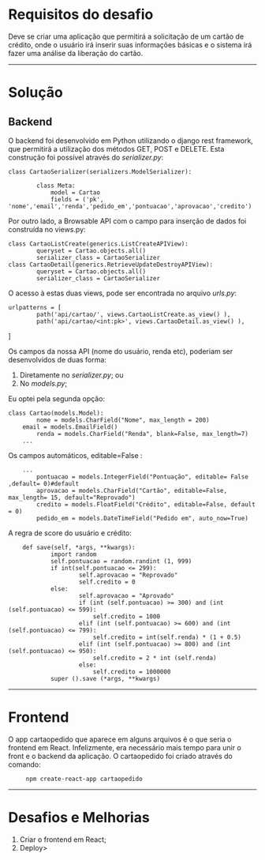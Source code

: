 # Requisitos do desafio

Deve se criar uma aplicação que permitirá a solicitação de um cartão de crédito, onde o usuário irá inserir suas informações básicas e o sistema irá fazer uma análise da liberação do cartão.

---------------------------------------------------------

# Solução


## Backend


O backend foi desenvolvido em Python utilizando o django rest framework, que permitirá a utilização dos métodos GET, POST e DELETE. Esta construção foi possível através do <em>serializer.py</em>:

	class CartaoSerializer(serializers.ModelSerializer):

    		class Meta:
        		model = Cartao
        		fields = ('pk', 'nome','email','renda','pedido_em','pontuacao','aprovacao','credito')


Por outro lado, a Browsable API com o campo para inserção de dados foi construída no views.py:
	
	class CartaoListCreate(generics.ListCreateAPIView):
    		queryset = Cartao.objects.all()
    		serializer_class = CartaoSerializer
	class CartaoDetail(generics.RetrieveUpdateDestroyAPIView):
    		queryset = Cartao.objects.all()
    		serializer_class = CartaoSerializer 

O acesso à estas duas views, pode ser encontrada no arquivo <em>urls.py</em>:

	urlpatterns = [
    		path('api/cartao/', views.CartaoListCreate.as_view() ),
    		path('api/cartao/<int:pk>', views.CartaoDetail.as_view() ),
]

Os campos da nossa API (nome do usuário, renda etc), poderiam ser desenvolvidos de duas forma:

<ol>
<li>Diretamente no <em>serializer.py</em>; ou</li>
<li>No <em>models.py</em>;</li> 
</ol>

Eu optei pela segunda opção:

	class Cartao(models.Model):
    		nome = models.CharField("Nome", max_length = 200)
   		email = models.EmailField()
    		renda = models.CharField("Renda", blank=False, max_length=7)
		...

Os campos automáticos, editable=False :
		
		...
    		pontuacao = models.IntegerField("Pontuação", editable= False ,default= 0)#default
    		aprovacao = models.CharField("Cartão", editable=False, max_length= 15, default="Reprovado") 
    		credito = models.FloatField("Crédito", editable=False, default = 0)
    		pedido_em = models.DateTimeField("Pedido em", auto_now=True)

A regra de score do usuário e crédito:

		def save(self, *args, **kwargs):
        		import random
        		self.pontuacao = random.randint (1, 999)
        		if int(self.pontuacao <= 299):
            			self.aprovacao = "Reprovado"
            			self.credito = 0
        		else:
            			self.aprovacao = "Aprovado"
            			if (int (self.pontuacao) >= 300) and (int (self.pontuacao) <= 599):
                			self.credito = 1000
            			elif (int (self.pontuacao) >= 600) and (int (self.pontuacao) <= 799):
                			self.credito = int(self.renda) * (1 + 0.5)
            			elif (int (self.pontuacao) >= 800) and (int (self.pontuacao) <= 950):
                			self.credito = 2 * int (self.renda)
            			else:
                			self.credito = 1000000
        		super ().save (*args, **kwargs)

-------------------------------------------------------------------------
# Frontend

O app cartaopedido que aparece em alguns arquivos é o que seria o frontend em React. Infelizmente, era necessário mais tempo para unir o front e o backend da aplicação. O cartaopedido foi criado através do comando:
         
         npm create-react-app cartaopedido
         
  
--------------------------------------------------------------------

# Desafios e Melhorias

<ol>
<li>Criar o frontend em React; </li>
<li> Deploy></li>
</ol>





         
